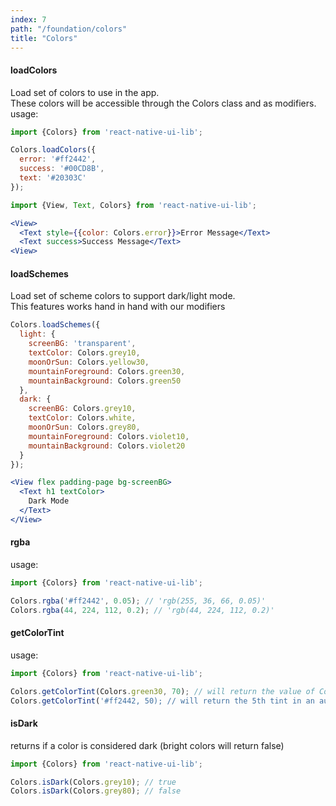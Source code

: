 ```yaml
---
index: 7
path: "/foundation/colors"
title: "Colors"
---
```


#### loadColors
Load set of colors to use in the app.  
These colors will be accessible through the Colors class and as modifiers.
usage:
```javascript
import {Colors} from 'react-native-ui-lib';

Colors.loadColors({
  error: '#ff2442',
  success: '#00CD8B',
  text: '#20303C'
});
```

```jsx
import {View, Text, Colors} from 'react-native-ui-lib';

<View>
  <Text style={{color: Colors.error}}>Error Message</Text>
  <Text success>Success Message</Text>
<View>
```

#### loadSchemes
Load set of scheme colors to support dark/light mode.  
This features works hand in hand with our modifiers 

```js
Colors.loadSchemes({
  light: {
    screenBG: 'transparent',
    textColor: Colors.grey10,
    moonOrSun: Colors.yellow30,
    mountainForeground: Colors.green30,
    mountainBackground: Colors.green50
  },
  dark: {
    screenBG: Colors.grey10,
    textColor: Colors.white,
    moonOrSun: Colors.grey80,
    mountainForeground: Colors.violet10,
    mountainBackground: Colors.violet20
  }
});
```

```jsx
<View flex padding-page bg-screenBG>
  <Text h1 textColor>
    Dark Mode
  </Text>      
</View>
```

#### rgba
usage:
```js
import {Colors} from 'react-native-ui-lib';

Colors.rgba('#ff2442', 0.05); // 'rgb(255, 36, 66, 0.05)'
Colors.rgba(44, 224, 112, 0.2); // 'rgb(44, 224, 112, 0.2)'
```

#### getColorTint
usage:
```js
import {Colors} from 'react-native-ui-lib';

Colors.getColorTint(Colors.green30, 70); // will return the value of Colors.green70
Colors.getColorTint('#ff2442, 50); // will return the 5th tint in an autogenerate 8 tints palette based on #ff2442
```

#### isDark
returns if a color is considered dark (bright colors will return false)
```js
import {Colors} from 'react-native-ui-lib';

Colors.isDark(Colors.grey10); // true
Colors.isDark(Colors.grey80); // false
```
